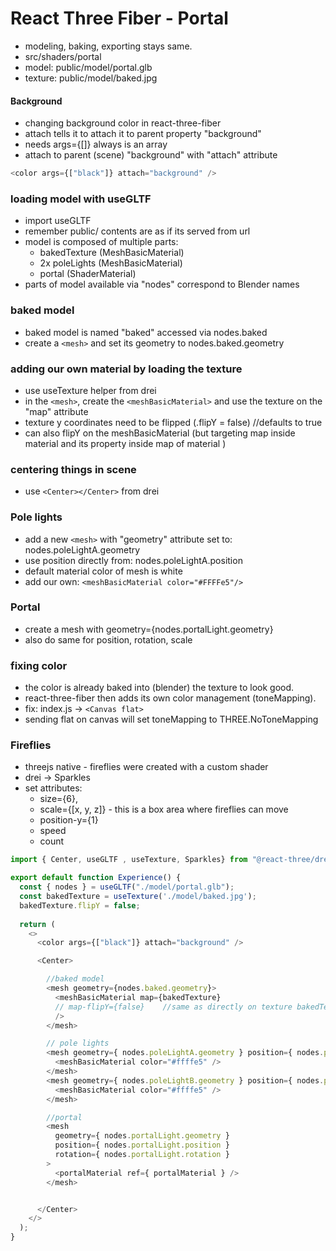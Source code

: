 # React Three Fiber - Portal

- modeling, baking, exporting stays same.
- src/shaders/portal
- model: public/model/portal.glb
- texture: public/model/baked.jpg

#### Background

- changing background color in react-three-fiber
- attach tells it to attach it to parent property "background"
- needs args={[]} always is an array
- attach to parent (scene) "background" with "attach" attribute

```js
<color args={["black"]} attach="background" />
```

### loading model with useGLTF

- import useGLTF
- remember public/ contents are as if its served from url
- model is composed of multiple parts:
  - bakedTexture (MeshBasicMaterial)
  - 2x poleLights (MeshBasicMaterial)
  - portal (ShaderMaterial)
- parts of model available via "nodes" correspond to Blender names

### baked model

- baked model is named "baked" accessed via nodes.baked
- create a `<mesh>` and set its geometry to nodes.baked.geometry

### adding our own material by loading the texture
- use useTexture helper from drei
-  in the `<mesh>`, create the `<meshBasicMaterial>` and use the texture on the "map" attribute
- texture y coordinates need to be flipped (.flipY = false) //defaults to true
- can also flipY on the meshBasicMaterial (but targeting map inside material and its property inside map of material )

### centering things in scene
- use `<Center></Center>` from drei

### Pole lights
- add a new `<mesh>` with "geometry" attribute set to: nodes.poleLightA.geometry
- use position directly from: nodes.poleLightA.position
- default material color of mesh is white
- add our own: `<meshBasicMaterial color="#FFFFe5"/>`

### Portal
- create a mesh with geometry={nodes.portalLight.geometry} 
- also do same for position, rotation, scale

### fixing color
- the color is already baked into (blender) the texture to look good.
- react-three-fiber then adds its own color management (toneMapping).
- fix: index.js -> `<Canvas flat>`
- sending flat on canvas will set toneMapping to THREE.NoToneMapping

### Fireflies
- threejs native - fireflies were created with a custom shader
- drei -> Sparkles
- set attributes: 
    - size={6}, 
    - scale={[x, y, z]} - this is a box area where fireflies can move
    - position-y={1}
    - speed
    - count
  

```js
import { Center, useGLTF , useTexture, Sparkles} from "@react-three/drei";

export default function Experience() {
  const { nodes } = useGLTF("./model/portal.glb");
  const bakedTexture = useTexture('./model/baked.jpg');
  bakedTexture.flipY = false;
  
  return (
    <>
      <color args={["black"]} attach="background" />

      <Center>

        //baked model
        <mesh geometry={nodes.baked.geometry}>
          <meshBasicMaterial map={bakedTexture} 
          // map-flipY={false}    //same as directly on texture bakedTexture.flipY = false;
          />
        </mesh>

        // pole lights
        <mesh geometry={ nodes.poleLightA.geometry } position={ nodes.poleLightA.position }>
          <meshBasicMaterial color="#ffffe5" />
        </mesh>
        <mesh geometry={ nodes.poleLightB.geometry } position={ nodes.poleLightB.position }>
          <meshBasicMaterial color="#ffffe5" />
        </mesh>

        //portal
        <mesh 
          geometry={ nodes.portalLight.geometry } 
          position={ nodes.portalLight.position } 
          rotation={ nodes.portalLight.rotation }
        >
          <portalMaterial ref={ portalMaterial } />
        </mesh>


      </Center>
    </>
  );
}
```
